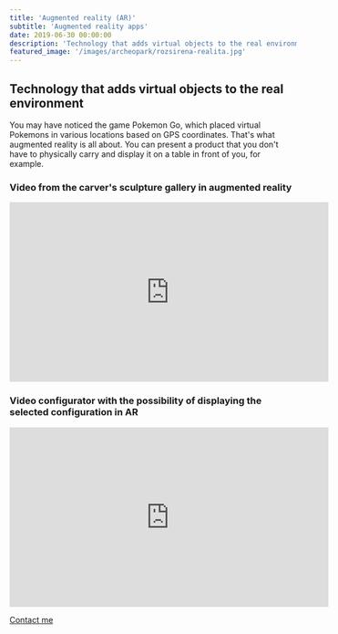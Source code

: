 ```yaml
---
title: 'Augmented reality (AR)'
subtitle: 'Augmented reality apps'
date: 2019-06-30 00:00:00
description: 'Technology that adds virtual objects to the real environment'
featured_image: '/images/archeopark/rozsirena-realita.jpg'
---
```


## Technology that adds virtual objects to the real environment

 You may have noticed the game Pokemon Go, which placed virtual Pokemons in various locations based on GPS coordinates. That's what augmented reality is all about. You can present a product that you don't have to physically carry and display it on a table in front of you, for example. 

### Video from the carver's sculpture gallery in augmented reality
<iframe width="560" height="315" src="https://www.youtube.com/embed/Su0rRDYlFlM" frameborder="0" allow="accelerometer; autoplay; clipboard-write; encrypted-media; gyroscope; picture-in-picture" allowfullscreen></iframe>

### Video configurator with the possibility of displaying the selected configuration in AR
<iframe width="560" height="315" src="https://www.youtube.com/embed/2RjFWASfkIE" frameborder="0" allow="accelerometer; autoplay; clipboard-write; encrypted-media; gyroscope; picture-in-picture" allowfullscreen></iframe>

<a href="/contact" class="button button--large">Contact me</a>